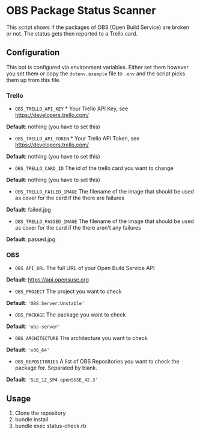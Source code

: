 # OBS Package Status Scanner
This script shows if the packages of OBS (Open Build Service) are broken or not. The status gets then reported to a Trello card.

## Configuration
This bot is configured via environment variables. Either set them however you set them
or copy the `dotenv.example` file to `.env` and the script picks them up from this file.

### Trello
- `OBS_TRELLO_API_KEY` *
Your Trello API Key, see https://developers.trello.com/

**Default**: nothing (you have to set this)

- `OBS_TRELLO_API_TOKEN` *
Your Trello API Token, see https://developers.trello.com/

**Default**: nothing (you have to set this)

- `OBS_TRELLO_CARD_ID`
The id of the trello card you want to change

**Default**: nothing (you have to set this)

- `OBS_TRELLO_FAILED_IMAGE`
The filename of the image that should be used as cover for the card
if the there are failures

**Default**: failed.jpg

- `OBS_TRELLO_PASSED_IMAGE`
The filename of the image that should be used as cover for the card
if the there aren't any failures

**Default**: passed.jpg

### OBS
- `OBS_API_URL`
The full URL of your Open Build Service API

**Default**: https://api.opensuse.org

- `OBS_PROJECT`
The project you want to check

**Default**: `'OBS:Server:Unstable'`

- `OBS_PACKAGE`
The package you want to check

**Default**: `'obs-server'`

- `OBS_ARCHITECTURE`
The architecture you want to check

**Default**: `'x86_64'`

- `OBS_REPOSITORIES`
A list of OBS Repositories you want to check the package for. Separated by blank.

**Default**: `'SLE_12_SP4 openSUSE_42.3'`

## Usage
1. Clone the repository
1. bundle install
1. bundle exec status-check.rb
